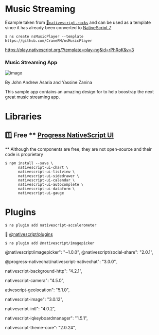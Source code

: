 # Music Streaming



Example taken from [:bookmark:`nativescript.rocks`](https://plugins.nativescript.rocks/samples) and can be used as a template since it has already been converted to [NativeScript 7](https://nativescript.org/blog/nativescript-7-announcement)

```
$ ns create nsMusicPlayer --template https://github.com/CraveFM/nsMusicPlayer
```

https://play.nativescript.org/?template=play-ng&id=rPhRoK&v=3



### Music Streaming App

![image](https://raw.githubusercontent.com/NativeScript/code-samples/master/screens/music-streaming.gif)

By John Andrew Asaria and Yassine Zanina

This sample app contains an amazing design for to help boostrap the next great music streaming app.


# Libraries

## :one: Free ** [Progress NativeScript UI](https://github.com/ProgressNS/nativescript-ui-samples)

** Although the components are free, they are not open-source and their code is proprietary

```
$ npm install --save \
      nativescript-ui-chart \
      nativescript-ui-listview \
      nativescript-ui-sidedrawer \
      nativescript-ui-calendar \
      nativescript-ui-autocomplete \
      nativescript-ui-dataform \
      nativescript-ui-gauge
```

# Plugins

```
$ ns plugin add nativescript-accelerometer
```

:pushpin: [@nativescript/plugins](https://github.com/NativeScript/plugins)

```
$ ns plugin add @nativescript/imagepicker
```

@nativescript/imagepicker": "~1.0.0",
@nativescript/social-share": "2.0.1",


@progress-nativechat/nativescript-nativechat": "3.0.0",



nativescript-background-http": "4.2.1",

nativescript-camera": "4.5.0",

ativescript-geolocation": "5.1.0",

nativescript-image": "3.0.12",

nativescript-intl": "4.0.2",

nativescript-iqkeyboardmanager": "1.5.1",

nativescript-theme-core": "2.0.24",

